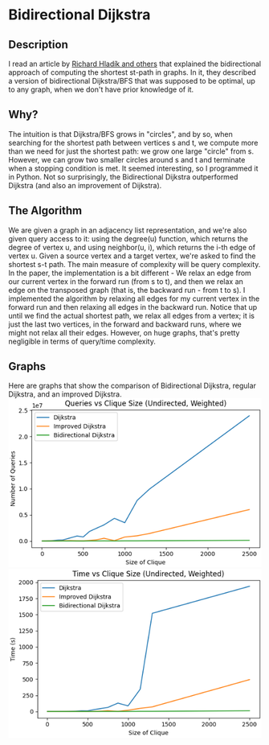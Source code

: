 # Bidirectional Dijkstra

## Description
I read an article by [Richard Hladík and others](https://arxiv.org/abs/2410.14638) that explained the bidirectional approach of computing the shortest st-path in graphs.
In it, they described a version of bidirectional Dijkstra/BFS that was supposed to be optimal, up to any graph, when we don't have prior knowledge of it.

## Why?
The intuition is that Dijkstra/BFS grows in "circles", and by so, when searching for the shortest path between vertices s and t, we compute more than we need for just the shortest path: we grow one large "circle" from s. However, we can grow two smaller circles around s and t and terminate when a stopping condition is met.
It seemed interesting, so I programmed it in Python. 
Not so surprisingly, the Bidirectional Dijkstra outperformed Dijkstra (and also an improvement of Dijkstra). 

## The Algorithm
We are given a graph in an adjacency list representation, and we're also given query access to it: using the degree(u) function, which returns the degree of vertex u, and using neighbor(u, i), which returns the i-th edge of vertex u.
Given a source vertex and a target vertex, we're asked to find the shortest s-t path. The main measure of complexity will be query complexity.
In the paper, the implementation is a bit different - We relax an edge from our current vertex in the forward run (from s to t), and then we relax an edge on the transposed graph (that is, the backward run - from t to s). 
I implemented the algorithm by relaxing all edges for my current vertex in the forward run and then relaxing all edges in the backward run. Notice that up until we find the actual shortest path, we relax all edges from a vertex; it is just the last two vertices, in the forward and backward runs, where we might not relax all their edges. However, on huge graphs, that's pretty negligible in terms of query/time complexity. 

## Graphs
Here are graphs that show the comparison of Bidirectional Dijkstra, regular Dijkstra, and an improved Dijkstra.
![Query](https://raw.githubusercontent.com/YahavMarom/shortest-st/refs/heads/main/Graph/query.png)
![Time](https://raw.githubusercontent.com/YahavMarom/shortest-st/refs/heads/main/Graph/time.png)

